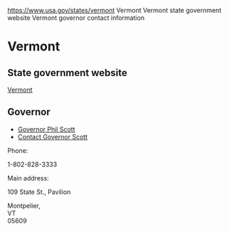 

https://www.usa.gov/states/vermont
Vermont
Vermont state government website
Vermont governor contact information

Vermont
=======

State government website
------------------------

[Vermont](https://www.vermont.gov/)

Governor
--------

* [Governor Phil Scott](https://governor.vermont.gov/)
* [Contact Governor Scott](https://governor.vermont.gov/contact)

Phone:

1-802-828-3333

Main address:

109 State St., Pavilion

Montpelier,  
VT  
05609
